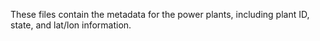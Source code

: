These files contain the metadata for the power plants, including plant ID, state, and lat/lon information.

